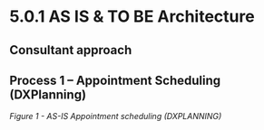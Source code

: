# 5.0.1 AS IS & TO BE Architecture 
## Consultant approach

## Process 1 – Appointment Scheduling (DXPlanning)

*Figure 1 - AS-IS Appointment scheduling (DXPLANNING)*

